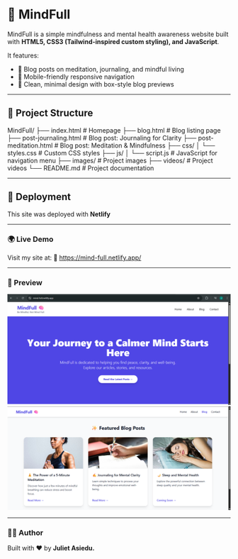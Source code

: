 # 🧠 MindFull

MindFull is a simple mindfulness and mental health awareness website built with **HTML5, CSS3 (Tailwind-inspired custom styling), and JavaScript**.  

It features:
- 🧘 Blog posts on meditation, journaling, and mindful living  
- 📱 Mobile-friendly responsive navigation  
- 🎨 Clean, minimal design with box-style blog previews  

---
## 📂 Project Structure

MindFull/
├── index.html                      # Homepage
├── blog.html                       # Blog listing page
├── post-journaling.html            # Blog post: Journaling for Clarity
├── post-meditation.html            # Blog post: Meditation & Mindfulness
├── css/
│ └── styles.css                    # Custom CSS styles
├── js/
│ └── script.js                     # JavaScript for navigation menu
├── images/                         # Project images
├── videos/                         # Project videos
└── README.md                       # Project documentation

---
## 🚀 Deployment
This site was deployed with **Netlify**

---
### 🌍 Live Demo
Visit my site at:
🔗 https://mind-full.netlify.app/

---
### 📸 Preview
<img src="images/preview2.png" alt="Preview of the Home section">
<img src="images/preview.png" alt="Preview of the Blog section">

---
### 👩‍💻 Author
Built with ❤️ by **Juliet Asiedu.**
